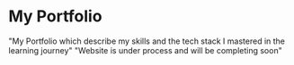 # My Portfolio

"My Portfolio which describe my skills and the tech stack I mastered in the learning journey"
"Website is under process and will be completing soon"
